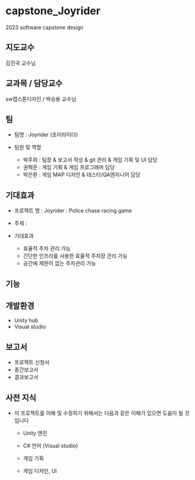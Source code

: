 # capstone_Joyrider
2023 software capstone design


## 지도교수 

김진국 교수님 

## 교과목 / 담당교수

sw캡스톤디자인 / 박승용 교수님

## 팀

- 팀명 : Joyrider (조이라이더)

- 팀원 및 역할
  - 박주희 : 팀장 & 보고서 작성 & git 관리 & 게임 기획 및 UI 담당
  - 권혁준 : 게임 기획 & 게임 프로그래머 담당
  - 박은환 : 게임 MAP 디자인 & 테스터/QA엔지니어 담당


## 기대효과

- 프로젝트 명 : Joyrider : Police chase racing game
- 주제 : 

- 기대효과
  - 효율적 주차 관리 가능
  - 간단한 인프라를 사용한 효율적 주차장 관리 가능
  - 공간에 제한이 없는 주차관리 가능



## 기능



## 개발환경 

- Unity hub
- Visual studio


## 보고서

- 프로젝트 신청서
- 중간보고서
- 결과보고서 


## 사전 지식

- 이 프로젝트를 이해 및 수정하기 위해서는 다음과 같은 이해가 있으면 도움이 될 것입니다
  
  - Unity 엔진
  
  - C# 언어 (Visual studio)
  
  - 게임 기획

  - 게임 디자인, UI


    
